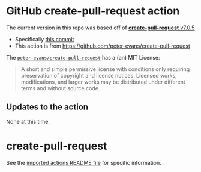 # GitHub create-pull-request action

The current version in this repo was based off of [**create-pull-request** v7.0.5](https://github.com/peter-evans/create-pull-request/releases/tag/v7.0.5)
- Specifically [this commit](https://github.com/peter-evans/create-pull-request/commit/5e914681df9dc83aa4e4905692ca88beb2f9e91f)
- This action is from https://github.com/peter-evans/create-pull-request

The [`peter-evans/create-pull-request`](https://github.com/peter-evans/create-pull-request) has a (an) MIT License:
> A short and simple permissive license with conditions only requiring preservation of copyright and license notices. Licensed works, modifications, and larger works may be distributed under different terms and without source code.

## Updates to the action

None at this time.

# create-pull-request

See the [imported actions README file](create-pull-request__README.md) for specific information.
